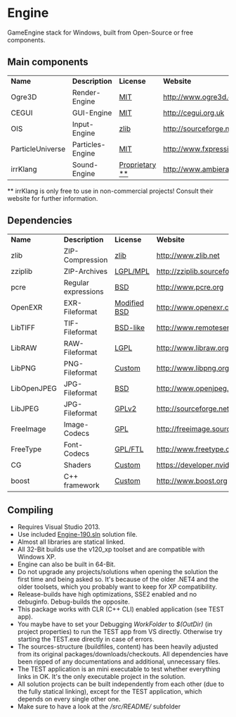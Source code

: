 # Engine
GameEngine stack for Windows, built from Open-Source or free components.

## Main components
<table>
<tr>
  <td><b>Name</b></td>
  <td><b>Description</b></td>
  <td><b>License</b></td>
  <td><b>Website</b></td>
</tr>
<tr>
  <td>Ogre3D</td>
  <td>Render-Engine</td>
  <td><a href="http://en.wikipedia.org/wiki/MIT_License">MIT</a></td>
  <td><a href="http://www.ogre3d.org">http://www.ogre3d.org</a></td>
</tr>
<tr>
  <td>CEGUI</td>
  <td>GUI-Engine</td>
  <td><a href="http://en.wikipedia.org/wiki/MIT_License">MIT</a></td>
  <td><a href="http://cegui.org.uk">http://cegui.org.uk</a></td>
</tr>
<tr>
  <td>OIS</td>
  <td>Input-Engine</td>
  <td><a href="http://en.wikipedia.org/wiki/Zlib_License">zlib</a></td>
  <td><a href="http://sourceforge.net/projects/wgois">http://sourceforge.net/projects/wgois</a></td>
</tr>
<tr>
  <td>ParticleUniverse</td>
  <td>Particles-Engine</td>
  <td><a href="http://en.wikipedia.org/wiki/MIT_License">MIT</a></td>
  <td><a href="http://www.fxpression.com">http://www.fxpression.com</a></td>
</tr>
<tr>
  <td>irrKlang</td>
  <td>Sound-Engine</td>
  <td><a href="http://www.ambiera.com/irrklang/license.html">Proprietary **</a></td>
  <td><a href="http://www.ambiera.com/irrklang">http://www.ambiera.com/irrklang</a></td>
</tr>
</table>

 ** irrKlang is only free to use in non-commercial projects! Consult their website for further information.

## Dependencies
<table>
<tr>
  <td><b>Name</b></td>
  <td><b>Description</b></td>
  <td><b>License</b></td>
  <td><b>Website</b></td>
</tr>
<tr>
  <td>zlib</td>
  <td>ZIP-Compression</td>
  <td><a href="http://en.wikipedia.org/wiki/Zlib_License">zlib</a></td>
  <td><a href="http://www.zlib.net">http://www.zlib.net</a></td>
</tr>
<tr>
  <td>zziplib</td>
  <td>ZIP-Archives</td>
  <td><a href="http://zziplib.sourceforge.net/copying.html">LGPL/MPL</a></td>
  <td><a href="http://zziplib.sourceforge.net">http://zziplib.sourceforge.net</a></td>
</tr>
<tr>
  <td>pcre</td>
  <td>Regular expressions</td>
  <td><a href="http://www.pcre.org/licence.txt">BSD</a></td>
  <td><a href="http://www.pcre.org">http://www.pcre.org</a></td>
</tr>
<tr>
  <td>OpenEXR</td>
  <td>EXR-Fileformat</td>
  <td><a href="http://www.openexr.com/license.html">Modified BSD</a></td>
  <td><a href="http://www.openexr.com">http://www.openexr.com</a></td>
</tr>
<tr>
  <td>LibTIFF</td>
  <td>TIF-Fileformat</td>
  <td><a href="http://en.wikipedia.org/wiki/BSD_licenses">BSD-like</a></td>
  <td><a href="http://www.remotesensing.org/libtiff">http://www.remotesensing.org/libtiff</a></td>
</tr>
<tr>
  <td>LibRAW</td>
  <td>RAW-Fileformat</td>
  <td><a href="http://www.libraw.org/libraw-lite">LGPL</a></td>
  <td><a href="http://www.libraw.org">http://www.libraw.org</a></td>
</tr>
<tr>
  <td>LibPNG</td>
  <td>PNG-Fileformat</td>
  <td><a href="http://www.libpng.org/pub/png/src/libpng-LICENSE.txt">Custom</a></td>
  <td><a href="http://www.libpng.org/pub/png/libpng.html">http://www.libpng.org/pub/png/libpng.html</a></td>
</tr>
<tr>
  <td>LibOpenJPEG</td>
  <td>JPG-Fileformat</td>
  <td><a href="http://en.wikipedia.org/wiki/BSD_licenses">BSD</a></td>
  <td><a href="http://www.openjpeg.org">http://www.openjpeg.org</a></td>
</tr>
<tr>
  <td>LibJPEG</td>
  <td>JPG-Fileformat</td>
  <td><a href="http://www.gnu.org/licenses/gpl-2.0.html">GPLv2</a></td>
  <td><a href="http://sourceforge.net/projects/libjpeg">http://sourceforge.net/projects/libjpeg</a></td>
</tr>
<tr>
  <td>FreeImage</td>
  <td>Image-Codecs</td>
  <td><a href="http://freeimage.sourceforge.net/license.html">GPL</a></td>
  <td><a href="http://freeimage.sourceforge.net">http://freeimage.sourceforge.net</a></td>
</tr>
<tr>
  <td>FreeType</td>
  <td>Font-Codecs</td>
  <td><a href="http://www.freetype.org/license.html">GPL/FTL</a></td>
  <td><a href="http://www.freetype.org">http://www.freetype.org</a></td>
</tr>
<tr>
  <td>CG</td>
  <td>Shaders</td>
  <td><a href="http://developer.download.nvidia.com/cg/Cg_3.0/license.pdf">Custom</a></td>
  <td><a href="https://developer.nvidia.com/cg-toolkit">https://developer.nvidia.com/cg-toolkit</a></td>
</tr>
<tr>
  <td>boost</td>
  <td>C++ framework</td>
  <td><a href="http://www.boost.org/users/license.html">Custom</a></td>
  <td><a href="http://www.boost.org">http://www.boost.org</a></td>
</tr>
</table>

## Compiling
 * Requires Visual Studio 2013.
 * Use included <a href="https://github.com/cyberjunk/Engine/blob/master/src/Engine-190.sln">Engine-190.sln</a> solution file.
 * Almost all libraries are statical linked.
 * All 32-Bit builds use the v120_xp toolset and are compatible with Windows XP.
 * Engine can also be built in 64-Bit.
 * Do not upgrade any projects/solutions when opening the solution the first time and being asked so. It's because of the older .NET4 and the older toolsets, which you probably want to keep for XP compatibility.
 * Release-builds have high optimizations, SSE2 enabled and no debuginfo. Debug-builds the opposite.
 * This package works with CLR (C++ CLI) enabled application (see TEST app).
 * You maybe have to set your Debugging *WorkFolder* to *$(OutDir)* (in project properties) to run the TEST app from VS directly. Otherwise try starting the TEST.exe directly in case of errors.
 * The sources-structure (buildfiles, content) has been heavily adjusted from its original packages/downloads/checkouts. All dependencies have been ripped of any documentations and additional, unnecessary files.
 * The TEST application is an mini executable to test whether everything links in OK. It's the only executable project in the solution.
 * All solution projects can be built independently from each other (due to the fully statical linking), except for the TEST application, which depends on every single other one.
 * Make sure to have a look at the */src/README/* subfolder

